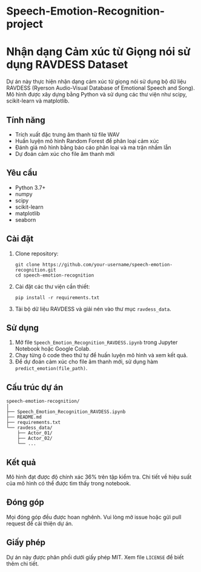 # Speech-Emotion-Recognition-project
# Nhận dạng Cảm xúc từ Giọng nói sử dụng RAVDESS Dataset

Dự án này thực hiện nhận dạng cảm xúc từ giọng nói sử dụng bộ dữ liệu RAVDESS (Ryerson Audio-Visual Database of Emotional Speech and Song). Mô hình được xây dựng bằng Python và sử dụng các thư viện như scipy, scikit-learn và matplotlib.

## Tính năng

- Trích xuất đặc trưng âm thanh từ file WAV
- Huấn luyện mô hình Random Forest để phân loại cảm xúc
- Đánh giá mô hình bằng báo cáo phân loại và ma trận nhầm lẫn
- Dự đoán cảm xúc cho file âm thanh mới

## Yêu cầu

- Python 3.7+
- numpy
- scipy
- scikit-learn
- matplotlib
- seaborn

## Cài đặt

1. Clone repository:
   ```
   git clone https://github.com/your-username/speech-emotion-recognition.git
   cd speech-emotion-recognition
   ```

2. Cài đặt các thư viện cần thiết:
   ```
   pip install -r requirements.txt
   ```

3. Tải bộ dữ liệu RAVDESS và giải nén vào thư mục `ravdess_data`.

## Sử dụng

1. Mở file `Speech_Emotion_Recognition_RAVDESS.ipynb` trong Jupyter Notebook hoặc Google Colab.
2. Chạy từng ô code theo thứ tự để huấn luyện mô hình và xem kết quả.
3. Để dự đoán cảm xúc cho file âm thanh mới, sử dụng hàm `predict_emotion(file_path)`.

## Cấu trúc dự án

```
speech-emotion-recognition/
│
├── Speech_Emotion_Recognition_RAVDESS.ipynb
├── README.md
├── requirements.txt
└── ravdess_data/
    ├── Actor_01/
    ├── Actor_02/
    └── ...
```

## Kết quả

Mô hình đạt được độ chính xác 36% trên tập kiểm tra. Chi tiết về hiệu suất của mô hình có thể được tìm thấy trong notebook.

## Đóng góp

Mọi đóng góp đều được hoan nghênh. Vui lòng mở issue hoặc gửi pull request để cải thiện dự án.

## Giấy phép

Dự án này được phân phối dưới giấy phép MIT. Xem file `LICENSE` để biết thêm chi tiết.
